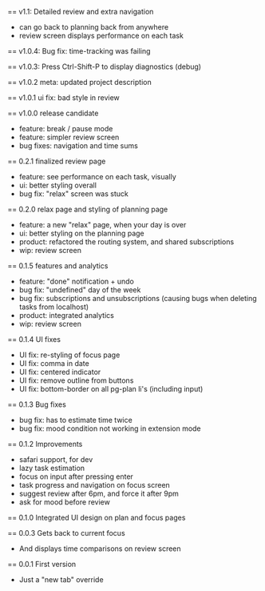 == v1.1: Detailed review and extra navigation
 * can go back to planning back from anywhere
 * review screen displays performance on each task

== v1.0.4: Bug fix: time-tracking was failing

== v1.0.3: Press Ctrl-Shift-P to display diagnostics (debug)

== v1.0.2 meta: updated project description

== v1.0.1 ui fix: bad style in review

== v1.0.0 release candidate
 * feature: break / pause mode
 * feature: simpler review screen
 * bug fixes: navigation and time sums

== 0.2.1 finalized review page
 * feature: see performance on each task, visually
 * ui: better styling overall
 * bug fix: "relax" screen was stuck

== 0.2.0 relax page and styling of planning page
 * feature: a new "relax" page, when your day is over
 * ui: better styling on the planning page
 * product: refactored the routing system, and shared subscriptions
 * wip: review screen

== 0.1.5 features and analytics
 * feature: "done" notification + undo
 * bug fix: "undefined" day of the week
 * bug fix: subscriptions and unsubscriptions (causing bugs when deleting tasks from localhost)
 * product: integrated analytics
 * wip: review screen

== 0.1.4 UI fixes
 * UI fix: re-styling of focus page
 * UI fix: comma in date
 * UI fix: centered indicator
 * UI fix: remove outline from buttons
 * UI fix: bottom-border on all pg-plan li's (including input)

== 0.1.3 Bug fixes
 * bug fix: has to estimate time twice
 * bug fix: mood condition not working in extension mode

== 0.1.2 Improvements
 * safari support, for dev
 * lazy task estimation
 * focus on input after pressing enter
 * task progress and navigation on focus screen
 * suggest review after 6pm, and force it after 9pm
 * ask for mood before review

== 0.1.0 Integrated UI design on plan and focus pages

== 0.0.3 Gets back to current focus
 * And displays time comparisons on review screen

== 0.0.1 First version
 * Just a "new tab" override
